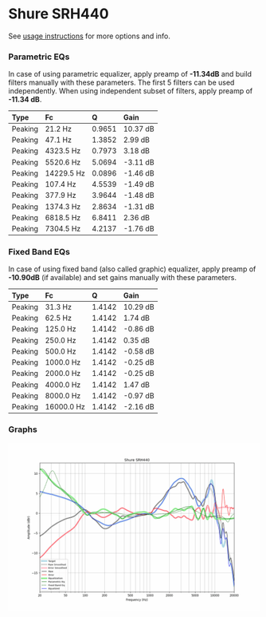 # Shure SRH440
See [usage instructions](https://github.com/jaakkopasanen/AutoEq#usage) for more options and info.

### Parametric EQs
In case of using parametric equalizer, apply preamp of **-11.34dB** and build filters manually
with these parameters. The first 5 filters can be used independently.
When using independent subset of filters, apply preamp of **-11.34 dB**.

| Type    | Fc         |      Q | Gain     |
|:--------|:-----------|:-------|:---------|
| Peaking | 21.2 Hz    | 0.9651 | 10.37 dB |
| Peaking | 47.1 Hz    | 1.3852 | 2.99 dB  |
| Peaking | 4323.5 Hz  | 0.7973 | 3.18 dB  |
| Peaking | 5520.6 Hz  | 5.0694 | -3.11 dB |
| Peaking | 14229.5 Hz | 0.0896 | -1.46 dB |
| Peaking | 107.4 Hz   | 4.5539 | -1.49 dB |
| Peaking | 377.9 Hz   | 3.9644 | -1.48 dB |
| Peaking | 1374.3 Hz  | 2.8634 | -1.31 dB |
| Peaking | 6818.5 Hz  | 6.8411 | 2.36 dB  |
| Peaking | 7304.5 Hz  | 4.2137 | -1.76 dB |

### Fixed Band EQs
In case of using fixed band (also called graphic) equalizer, apply preamp of **-10.90dB**
(if available) and set gains manually with these parameters.

| Type    | Fc         |      Q | Gain     |
|:--------|:-----------|:-------|:---------|
| Peaking | 31.3 Hz    | 1.4142 | 10.29 dB |
| Peaking | 62.5 Hz    | 1.4142 | 1.74 dB  |
| Peaking | 125.0 Hz   | 1.4142 | -0.86 dB |
| Peaking | 250.0 Hz   | 1.4142 | 0.35 dB  |
| Peaking | 500.0 Hz   | 1.4142 | -0.58 dB |
| Peaking | 1000.0 Hz  | 1.4142 | -0.25 dB |
| Peaking | 2000.0 Hz  | 1.4142 | -0.25 dB |
| Peaking | 4000.0 Hz  | 1.4142 | 1.47 dB  |
| Peaking | 8000.0 Hz  | 1.4142 | -0.97 dB |
| Peaking | 16000.0 Hz | 1.4142 | -2.16 dB |

### Graphs
![](./Shure%20SRH440.png)